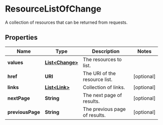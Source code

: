 

# ResourceListOfChange

A collection of resources that can be returned from requests.

## Properties

Name | Type | Description | Notes
------------ | ------------- | ------------- | -------------
**values** | [**List&lt;Change&gt;**](Change.md) | The resources to list. | 
**href** | **URI** | The URI of the resource list. |  [optional]
**links** | [**List&lt;Link&gt;**](Link.md) | Collection of links. |  [optional]
**nextPage** | **String** | The next page of results. |  [optional]
**previousPage** | **String** | The previous page of results. |  [optional]



